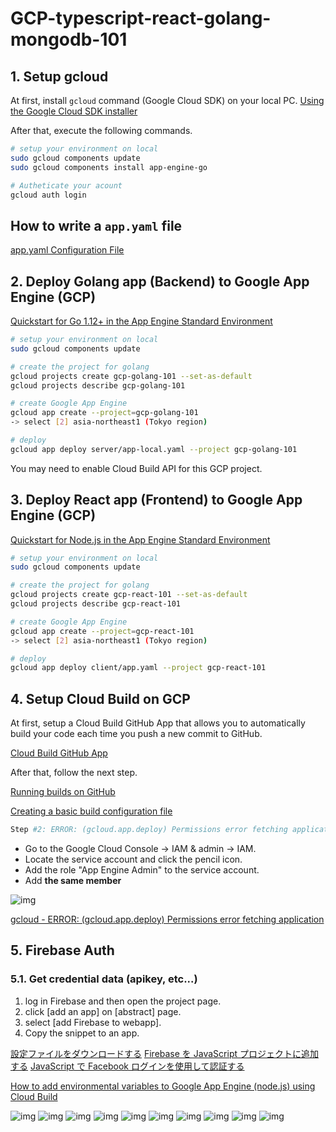 # GCP-typescript-react-golang-mongodb-101

## 1. Setup gcloud

At first, install `gcloud` command (Google Cloud SDK) on your local PC.
[Using the Google Cloud SDK installer](https://cloud.google.com/sdk/docs/downloads-interactive)

After that, execute the following commands.

```bash
# setup your environment on local
sudo gcloud components update
sudo gcloud components install app-engine-go

# Autheticate your acount
gcloud auth login
```

## How to write a `app.yaml` file

[app.yaml Configuration File](https://cloud.google.com/appengine/docs/standard/go/config/appref)

## 2. Deploy Golang app (Backend) to Google App Engine (GCP)

[Quickstart for Go 1.12+ in the App Engine Standard Environment](https://cloud.google.com/appengine/docs/standard/go/quickstart)

```bash
# setup your environment on local
sudo gcloud components update

# create the project for golang
gcloud projects create gcp-golang-101 --set-as-default
gcloud projects describe gcp-golang-101

# create Google App Engine
gcloud app create --project=gcp-golang-101
-> select [2] asia-northeast1 (Tokyo region)

# deploy
gcloud app deploy server/app-local.yaml --project gcp-golang-101
```

You may need to enable Cloud Build API for this GCP project.

## 3. Deploy React app (Frontend) to Google App Engine (GCP)

[Quickstart for Node.js in the App Engine Standard Environment](https://cloud.google.com/appengine/docs/standard/nodejs/quickstart)

```bash
# setup your environment on local
sudo gcloud components update

# create the project for golang
gcloud projects create gcp-react-101 --set-as-default
gcloud projects describe gcp-react-101

# create Google App Engine
gcloud app create --project=gcp-react-101
-> select [2] asia-northeast1 (Tokyo region)

# deploy
gcloud app deploy client/app.yaml --project gcp-react-101
```

## 4. Setup Cloud Build on GCP

At first, setup a Cloud Build GitHub App that allows you to automatically build your code each time you push a new commit to GitHub.

[Cloud Build GitHub App](https://github.com/marketplace/google-cloud-build)

After that, follow the next step.

[Running builds on GitHub](https://cloud.google.com/cloud-build/docs/run-builds-on-github)

[Creating a basic build configuration file](https://cloud.google.com/cloud-build/docs/configuring-builds/create-basic-configuration)

```bash
Step #2: ERROR: (gcloud.app.deploy) Permissions error fetching application [apps/gcp-react-101]. Please make sure you are using the correct project ID and that you have permission to view applications on the project.
```

- Go to the Google Cloud Console -> IAM & admin -> IAM.
- Locate the service account and click the pencil icon.
- Add the role "App Engine Admin" to the service account.
- Add **the same member**

![img](./img/GCP-IAM.png)

[gcloud - ERROR: (gcloud.app.deploy) Permissions error fetching application](https://stackoverflow.com/questions/56126481/gcloud-error-gcloud-app-deploy-permissions-error-fetching-application)

## 5. Firebase Auth

### 5.1. Get credential data (apikey, etc...)

1. log in Firebase and then open the project page.
2. click [add an app] on [abstract] page.
3. select [add Firebase to webapp].
4. Copy the snippet to an app.

[設定ファイルをダウンロードする](https://support.google.com/firebase/answer/7015592)
[Firebase を JavaScript プロジェクトに追加する](https://firebase.google.com/docs/web/setup?hl=ja)
[JavaScript で Facebook ログインを使用して認証する](https://firebase.google.com/docs/auth/web/facebook-login?hl=ja)

[How to add environmental variables to Google App Engine (node.js) using Cloud Build](https://medium.com/@brian.young.pro/how-to-add-environmental-variables-to-google-app-engine-node-js-using-cloud-build-5ce31ee63d7)

![img](./img/Facebook-for-Developers-1.png)
![img](./img/Facebook-for-Developers-2.png)
![img](./img/Facebook-for-Developers-3.png)
![img](./img/Facebook-for-Developers-4.png)
![img](./img/firebase-auth-2.png)
![img](./img/Facebook-for-Developers-5.png)
![img](./img/firebase-auth-3.png)
![img](./img/firebase-auth-1.png)
![img](./img/gcp-cloudbuild-1.png)
![img](./img/gcp-cloudbuild-2.png)

